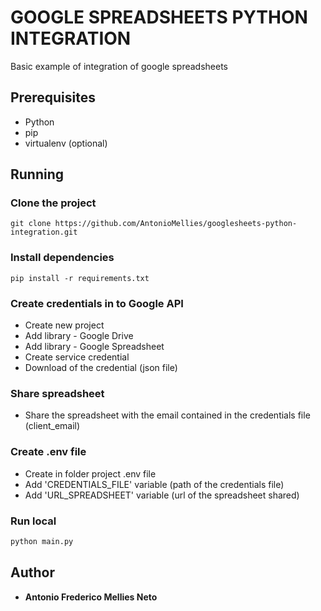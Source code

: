 # GOOGLE SPREADSHEETS PYTHON INTEGRATION

Basic example of integration of google spreadsheets

## Prerequisites

- Python
- pip
- virtualenv (optional)

## Running

### Clone the project
```
git clone https://github.com/AntonioMellies/googlesheets-python-integration.git
```

### Install dependencies
```
pip install -r requirements.txt
```

### Create credentials in to Google API
- Create new project
- Add library - Google Drive
- Add library - Google Spreadsheet
- Create service credential 
- Download of the credential (json file)


### Share spreadsheet
- Share the spreadsheet with the email contained in the credentials file (client_email)

### Create .env file
- Create in folder project .env file
- Add 'CREDENTIALS_FILE' variable (path of the credentials file) 
- Add 'URL_SPREADSHEET' variable (url of the spreadsheet shared)

### Run local
```python
python main.py
```

## Author
* **Antonio Frederico Mellies Neto**